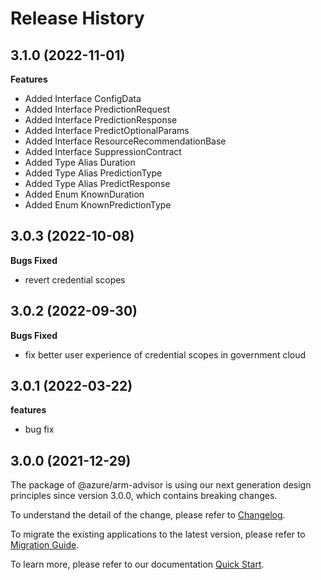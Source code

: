 # Release History
    
## 3.1.0 (2022-11-01)
    
**Features**

  - Added Interface ConfigData
  - Added Interface PredictionRequest
  - Added Interface PredictionResponse
  - Added Interface PredictOptionalParams
  - Added Interface ResourceRecommendationBase
  - Added Interface SuppressionContract
  - Added Type Alias Duration
  - Added Type Alias PredictionType
  - Added Type Alias PredictResponse
  - Added Enum KnownDuration
  - Added Enum KnownPredictionType
    
## 3.0.3 (2022-10-08)

**Bugs Fixed**

  -  revert credential scopes 

## 3.0.2 (2022-09-30)

**Bugs Fixed**

  -  fix better user experience of credential scopes in government cloud

## 3.0.1 (2022-03-22)

**features**

  - bug fix

## 3.0.0 (2021-12-29)

The package of @azure/arm-advisor is using our next generation design principles since version 3.0.0, which contains breaking changes.

To understand the detail of the change, please refer to [Changelog](https://aka.ms/js-track2-changelog).

To migrate the existing applications to the latest version, please refer to [Migration Guide](https://aka.ms/js-track2-migration-guide).

To learn more, please refer to our documentation [Quick Start](https://aka.ms/js-track2-quickstart).
